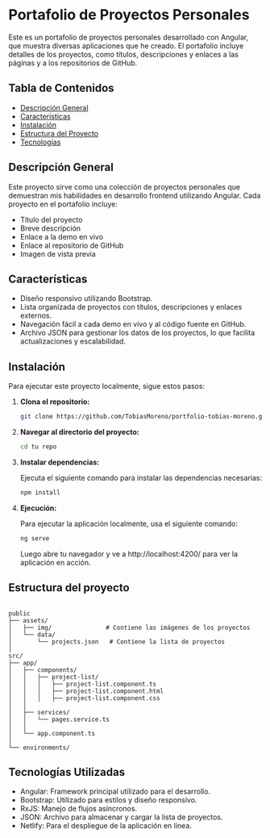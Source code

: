 # Portafolio de Proyectos Personales

Este es un portafolio de proyectos personales desarrollado con Angular, que muestra diversas aplicaciones que he creado. El portafolio incluye detalles de los proyectos, como títulos, descripciones y enlaces a las páginas y a los repositorios de GitHub.

## Tabla de Contenidos

- [Descripción General](#descripción-general)
- [Características](#características)
- [Instalación](#instalación)
- [Estructura del Proyecto](#estructura-del-proyecto)
- [Tecnologías](#tecnologías-utilizadas)

## Descripción General

Este proyecto sirve como una colección de proyectos personales que demuestran mis habilidades en desarrollo frontend utilizando Angular. Cada proyecto en el portafolio incluye:

- Título del proyecto
- Breve descripción
- Enlace a la demo en vivo
- Enlace al repositorio de GitHub
- Imagen de vista previa

## Características

- Diseño responsivo utilizando Bootstrap.
- Lista organizada de proyectos con títulos, descripciones y enlaces externos.
- Navegación fácil a cada demo en vivo y al código fuente en GitHub.
- Archivo JSON para gestionar los datos de los proyectos, lo que facilita actualizaciones y escalabilidad.

## Instalación

Para ejecutar este proyecto localmente, sigue estos pasos:

1. **Clona el repositorio:**

   ````bash
   git clone https://github.com/TobiasMoreno/portfolio-tobias-moreno.git
2. **Navegar al directorio del proyecto:**

   ```bash
   cd tu repo
   ````
3. **Instalar dependencias:**

    Ejecuta el siguiente comando para instalar las dependencias necesarias:
   ```bash
   npm install
   ````
3. **Ejecución:**

    Para ejecutar la aplicación localmente, usa el siguiente comando:
   ```bash
   ng serve
   ````
   Luego abre tu navegador y ve a http://localhost:4200/ para ver la aplicación en acción.

## Estructura del proyecto
````

public
├── assets/
│   ├── img/               # Contiene las imágenes de los proyectos
│   └── data/
│       └── projects.json   # Contiene la lista de proyectos
│
src/
├── app/
│   ├── components/
│   │   ├── project-list/
│   │   │   ├── project-list.component.ts
│   │   │   ├── project-list.component.html
│   │   │   ├── project-list.component.css
│   │
│   ├── services/
│   │   └── pages.service.ts
│   │
│   └── app.component.ts
│
└── environments/
````

## Tecnologías Utilizadas
- Angular: Framework principal utilizado para el desarrollo.
- Bootstrap: Utilizado para estilos y diseño responsivo.
- RxJS: Manejo de flujos asíncronos.
- JSON: Archivo para almacenar y cargar la lista de proyectos.
- Netlify: Para el despliegue de la aplicación en línea.
